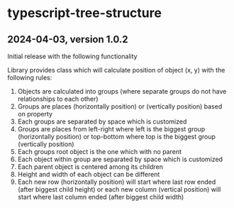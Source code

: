 # typescript-tree-structure

## 2024-04-03, version 1.0.2

Initial release with the following functionality

Library provides class which will calculate position of object (x, y) with the following rules:

1. Objects are calculated into groups (where separate groups do not have relationships to each other)
2. Groups are places (horizontally position) or (vertically position) based on property
3. Each groups are separated by space which is customized
4. Groups are places from left-right where left is the biggest group (horizontally position) or top-bottom where top is the biggest group (vertically position)
5. Each groups root object is the one which with no parent
6. Each object within group are separated by space which is customized
7. Each parent object is centered among its children
8. Height and width of each object can be different
9. Each new row (horizontally position) will start where last row ended (after biggest child height) or each new column (vertical position) will start where last column ended (after biggest child width)
